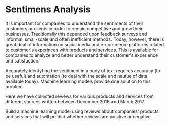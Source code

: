 # Sentimens Analysis

It is important for companies to understand the sentiments of their customers or clients in order to remain competitive and grow their businesses. Traditionally this depended upon feedback surveys and informal, small-scale and often inefficient methods. Today, however, there is great deal of information on social media and e-commerce platforms related to customer's experinces with products and services. This is available for companies to analyze and better understand their customer's experience and satisfaction.

Accurately identyfing the sentiment in a body of text requires accuracy (to be useful) and automation (to deal with the scale and nautue of data available today). Machine learning models provide one solution to this problem.

Here we have collected reviews for various products and services from different sources written between December 2016 and March 2017.

Build a machine learning model using reviews about companies' products and services that will predict whether reviews are positive or negative.
